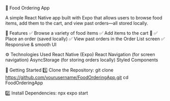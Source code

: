 🍔 Food Ordering App

A simple React Native app built with Expo that allows users to browse food items, add them to the cart, and view past orders—all stored locally.

📌 Features
✅ Browse a variety of food items
✅ Add items to the cart 🛒
✅ Place an order (saved locally)
✅ View past orders in the Order List screen
✅ Responsive & smooth UI

⚙️ Technologies Used
React Native (Expo)
React Navigation (for screen navigation)
AsyncStorage (for storing orders locally)
Styled Components


🚀 Getting Started
1️⃣ Clone the Repository: 
git clone https://github.com/yourusername/FoodOrderingApp.git
cd FoodOrderingApp

2️⃣ Install Dependencies: 
npx expo start

